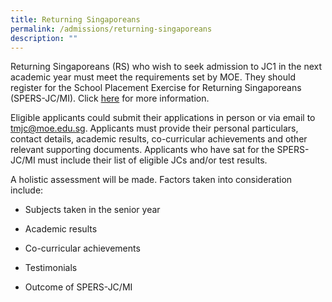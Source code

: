 ```yaml
---
title: Returning Singaporeans
permalink: /admissions/returning-singaporeans
description: ""
---
```

Returning Singaporeans (RS) who wish to seek admission to JC1 in the next academic year must meet the requirements set by MOE. They should register for the School Placement Exercise for Returning Singaporeans (SPERS-JC/MI). Click [here](http://www.pai.sg/index.php?option=com_content&view=article&id=79&Itemid=107) for more information.

  

Eligible applicants could submit their applications in person or via email to tmjc@moe.edu.sg. Applicants must provide their personal particulars, contact details, academic results, co-curricular achievements and other relevant supporting documents. Applicants who have sat for the SPERS-JC/MI must include their list of eligible JCs and/or test results.

  

A holistic assessment will be made. Factors taken into consideration include:

*   Subjects taken in the senior year  
    
*   Academic results  
    
*   Co-curricular achievements  
    
*   Testimonials  
    
*   Outcome of SPERS-JC/MI
